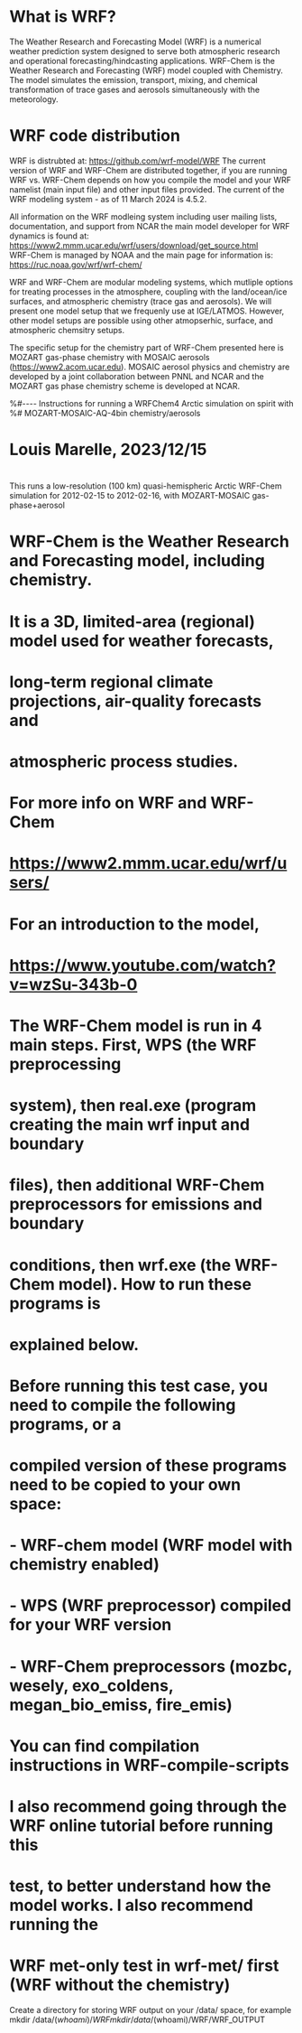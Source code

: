 # What is WRF?
The Weather Research and Forecasting Model (WRF) is a numerical weather prediction system designed to serve both atmospheric research and operational forecasting/hindcasting applications. WRF-Chem is the Weather Research and Forecasting (WRF) model coupled with Chemistry. The model simulates the emission, transport, mixing, and chemical transformation of trace gases and aerosols simultaneously with the meteorology.  

# WRF code distribution
WRF is distrubted at: https://github.com/wrf-model/WRF
The current version of WRF and WRF-Chem are distributed together, if you are running WRF vs. WRF-Chem depends on how you compile the model and your WRF namelist (main input file) and other input files provided.
The current of the WRF modeling system - as of 11 March 2024 is 4.5.2.  

All information on the WRF modleing system including user mailing lists, documentation, and support from NCAR the main model developer for WRF dynamics is found at: https://www2.mmm.ucar.edu/wrf/users/download/get_source.html  
WRF-Chem is managed by NOAA and the main page for information is: https://ruc.noaa.gov/wrf/wrf-chem/

WRF and WRF-Chem are modular modeling systems, which mutliple options for treating processes in the atmosphere, coupling with the land/ocean/ice surfaces, and atmospheric chemistry (trace gas and aerosols).  We will present one model setup that we frequenly use at IGE/LATMOS.  However, other model setups are possible using other atmopserhic, surface, and atmospheric chemsitry setups.

The specific setup for the chemistry part of WRF-Chem presented here is MOZART gas-phase chemistry with MOSAIC aerosols (https://www2.acom.ucar.edu).  MOSAIC aerosol physics and chemistry are developed by a joint collaboration between PNNL and NCAR and the MOZART gas phase chemistry scheme is developed at NCAR.


%#---- Instructions for running a WRFChem4 Arctic simulation on spirit with
%# MOZART-MOSAIC-AQ-4bin chemistry/aerosols
#
# Louis Marelle, 2023/12/15
#

This runs a low-resolution (100 km) quasi-hemispheric Arctic WRF-Chem
simulation for 2012-02-15 to 2012-02-16, with MOZART-MOSAIC gas-phase+aerosol

# WRF-Chem is the Weather Research and Forecasting model, including chemistry.
# It is a 3D, limited-area (regional) model used for weather forecasts,
# long-term regional climate projections, air-quality forecasts and
# atmospheric process studies.
#
# For more info on WRF and WRF-Chem
# https://www2.mmm.ucar.edu/wrf/users/
# For an introduction to the model,
# https://www.youtube.com/watch?v=wzSu-343b-0
#
# The WRF-Chem model is run in 4 main steps. First, WPS (the WRF preprocessing
# system), then real.exe (program creating the main wrf input and boundary
# files), then additional WRF-Chem preprocessors for emissions and boundary
# conditions, then wrf.exe (the WRF-Chem model). How to run these programs is
# explained below.
#
# Before running this test case, you need to compile the following programs, or a
# compiled version of these programs need to be copied to your own space:
# - WRF-chem model (WRF model with chemistry enabled)
# - WPS (WRF preprocessor) compiled for your WRF version
# - WRF-Chem preprocessors (mozbc, wesely, exo_coldens, megan_bio_emiss, fire_emis)
# You can find compilation instructions in WRF-compile-scripts
#
# I also recommend going through the WRF online tutorial before running this
# test, to better understand how the model works. I also recommend running the
# WRF met-only test in wrf-met/ first (WRF without the chemistry)

Create a directory for storing WRF output on your /data/ space, for example
 mkdir /data/$(whoami)/WRF
 mkdir /data/$(whoami)/WRF/WRF_OUTPUT
